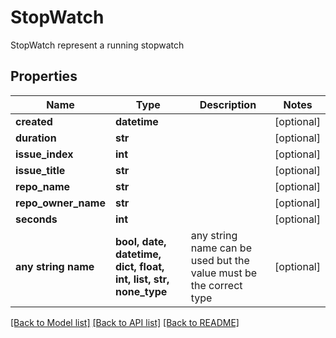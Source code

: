 # StopWatch

StopWatch represent a running stopwatch

## Properties
Name | Type | Description | Notes
------------ | ------------- | ------------- | -------------
**created** | **datetime** |  | [optional] 
**duration** | **str** |  | [optional] 
**issue_index** | **int** |  | [optional] 
**issue_title** | **str** |  | [optional] 
**repo_name** | **str** |  | [optional] 
**repo_owner_name** | **str** |  | [optional] 
**seconds** | **int** |  | [optional] 
**any string name** | **bool, date, datetime, dict, float, int, list, str, none_type** | any string name can be used but the value must be the correct type | [optional]

[[Back to Model list]](../README.md#documentation-for-models) [[Back to API list]](../README.md#documentation-for-api-endpoints) [[Back to README]](../README.md)


